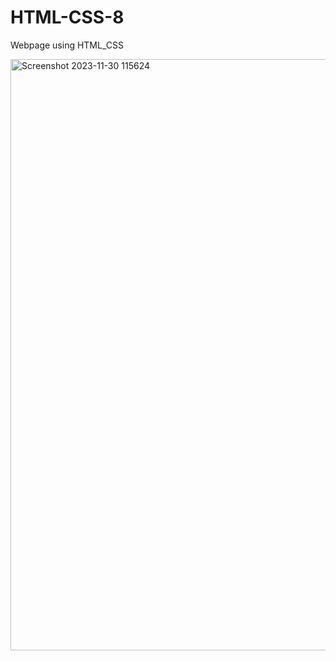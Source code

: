 # HTML-CSS-8
Webpage using HTML_CSS


<img width="946" alt="Screenshot 2023-11-30 115624" src="https://github.com/kuuunnjj/HTML-CSS-8/assets/127201867/37d6c20e-5702-422e-9eeb-316f1c8dc0af">
